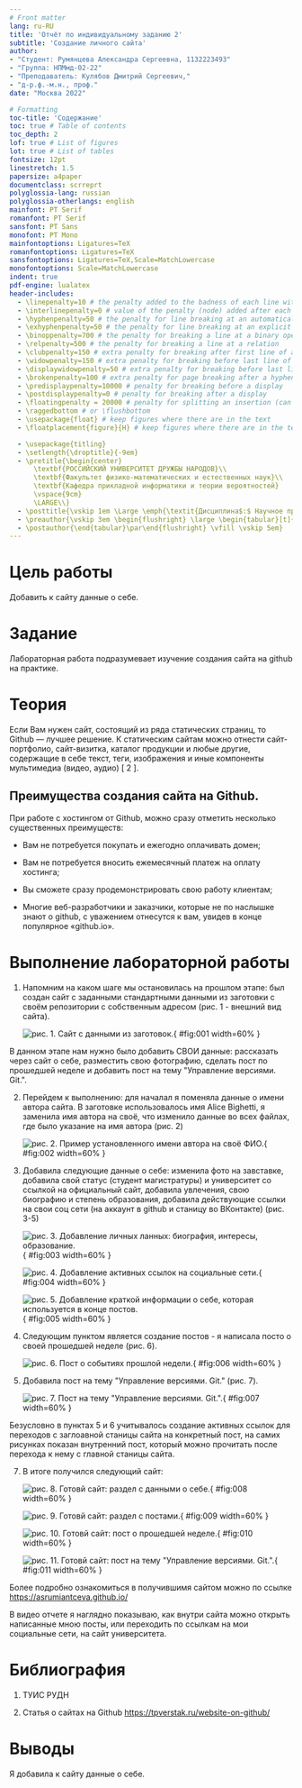 ```yaml
---
# Front matter
lang: ru-RU
title: 'Отчёт по индивидуальному заданию 2'
subtitle: 'Создание личного сайта'
author:
- "Студент: Румянцева Александра Сергеевна, 1132223493"
- "Группа: НПМмд-02-22"
- "Преподаватель: Кулябов Дмитрий Сергеевич,"
- "д-р.ф.-м.н., проф."
date: "Москва 2022"

# Formatting
toc-title: 'Содержание'
toc: true # Table of contents
toc_depth: 2
lof: true # List of figures
lot: true # List of tables
fontsize: 12pt
linestretch: 1.5
papersize: a4paper
documentclass: scrreprt
polyglossia-lang: russian
polyglossia-otherlangs: english
mainfont: PT Serif
romanfont: PT Serif
sansfont: PT Sans
monofont: PT Mono
mainfontoptions: Ligatures=TeX
romanfontoptions: Ligatures=TeX
sansfontoptions: Ligatures=TeX,Scale=MatchLowercase
monofontoptions: Scale=MatchLowercase
indent: true
pdf-engine: lualatex
header-includes:
  - \linepenalty=10 # the penalty added to the badness of each line within a paragraph (no associated penalty node) Increasing the value makes tex try to have fewer lines in the paragraph.
  - \interlinepenalty=0 # value of the penalty (node) added after each line of a paragraph.
  - \hyphenpenalty=50 # the penalty for line breaking at an automatically inserted hyphen
  - \exhyphenpenalty=50 # the penalty for line breaking at an explicit hyphen
  - \binoppenalty=700 # the penalty for breaking a line at a binary operator
  - \relpenalty=500 # the penalty for breaking a line at a relation
  - \clubpenalty=150 # extra penalty for breaking after first line of a paragraph
  - \widowpenalty=150 # extra penalty for breaking before last line of a paragraph
  - \displaywidowpenalty=50 # extra penalty for breaking before last line before a display math
  - \brokenpenalty=100 # extra penalty for page breaking after a hyphenated line
  - \predisplaypenalty=10000 # penalty for breaking before a display
  - \postdisplaypenalty=0 # penalty for breaking after a display
  - \floatingpenalty = 20000 # penalty for splitting an insertion (can only be split footnote in standard LaTeX)
  - \raggedbottom # or \flushbottom
  - \usepackage{float} # keep figures where there are in the text
  - \floatplacement{figure}{H} # keep figures where there are in the text

  - \usepackage{titling}
  - \setlength{\droptitle}{-9em}
  - \pretitle{\begin{center}
      \textbf{РОССИЙСКИЙ УНИВЕРСИТЕТ ДРУЖБЫ НАРОДОВ}\\
      \textbf{Факультет физико-математических и естественных наук}\\
      \textbf{Кафедра прикладной информатики и теории вероятностей}
      \vspace{9cm}
      \LARGE\\}
  - \posttitle{\vskip 1em \Large \emph{\textit{Дисциплина$:$ Научное программирование}} \end{center}}
  - \preauthor{\vskip 3em \begin{flushright} \large \begin{tabular}[t]{c}}
  - \postauthor{\end{tabular}\par\end{flushright} \vfill \vskip 5em}
---
```


# Цель работы

Добавить к сайту данные о себе.

# Задание

Лабораторная работа подразумевает изучение создания сайта на github на практике.

# Теория

Если Вам нужен сайт, состоящий из ряда статических страниц, то Github — лучшее решение. К статическим сайтам можно отнести сайт-портфолио, сайт-визитка, каталог продукции и любые другие, содержащие в себе текст, теги, изображения и иные компоненты мультимедиа (видео, аудио) [ 2 ].

## Преимущества создания сайта на Github.

При работе с хостингом от Github, можно сразу отметить несколько существенных преимуществ:

- Вам не потребуется покупать и ежегодно оплачивать домен;

- Вам не потребуется вносить ежемесячный платеж на оплату хостинга;

- Вы сможете сразу продемонстрировать свою работу клиентам;

- Многие веб-разработчики и заказчики, которые не по наслышке знают о github, с уважением отнесутся к вам, увидев в конце популярное «github.io».


# Выполнение лабораторной работы

1. Напомним на каком шаге мы остановилась на прошлом этапе: был создан сайт с заданными стандартными данными из заготовки с своём репозитории с собственным адресом (рис. 1 - внешний вид сайта).

   ![рис. 1. Сайт с данными из заготовок.](images/1.jpg){ #fig:001 width=60% }

В данном этапе нам нужно было добавить СВОИ данные: рассказать через сайт о себе, разместить свою фотографию, сделать пост по прошедшей неделе и добавить пост на тему "Управление версиями. Git.".

2. Перейдем к выполнению: для началал я поменяла данные о имени автора сайта. В заготовке использовалось имя Alice Bighetti, я заменила имя автора на своё, что изменило данные во всех файлах, где было указание на имя автора (рис. 2)

   ![рис. 2. Пример установленного имени автора на своё ФИО.](images/2.jpg){ #fig:002 width=60% }

3. Добавила следующие данные о себе: изменила фото на завставке, добавила свой статус (студент магистратуры) и университет со ссылкой на официальный сайт, добавила увлечения, свою биографию и степень образования, добавила действующие ссылки на свои соц сети (на аккаунт в github и станицу во ВКонтакте) (рис. 3-5)

   ![рис. 3. Добавление личных ланных: биография, интересы, образование.](images/11.jpg){ #fig:003 width=60% }

   ![рис. 4. Добавление активных ссылок на социальные сети.](images/4.jpg){ #fig:004 width=60% }

   ![рис. 5. Добавление краткой информации о себе, которая используется в конце постов.](images/3.jpg){ #fig:005 width=60% }

5. Следующим пунктом является создание постов - я написала посто о своей прошедшей неделе (рис. 6).

   ![рис. 6. Пост о событиях прошлой недели.](images/5.jpg){ #fig:006 width=60% }

6. Добавила пост на тему "Управление версиями. Git." (рис. 7).

   ![рис. 7. Пост на тему "Управление версиями. Git.".](images/6.jpg){ #fig:007 width=60% }

Безусловно в пунктах 5 и 6 учитывалось создание активных ссылок для переходов с заглоавной станицы сайта на конкретный пост, на самих рисунках показан внутренний пост, который можно прочитать после перехода к нему с главной станицы сайта.

7. В итоге получился следующий сайт:

   ![рис. 8. Готовй сайт: раздел с данными о себе.](images/7.jpg){ #fig:008 width=60% }

   ![рис. 9. Готовй сайт: раздел с постами.](images/8.jpg){ #fig:009 width=60% }

   ![рис. 10. Готовй сайт: пост о прошедшей неделе.](images/9.jpg){ #fig:010 width=60% }

   ![рис. 11. Готовй сайт: пост на тему "Управление версиями. Git.".](images/10.jpg){ #fig:011 width=60% }

Более подробно ознакомиться в получившимя сайтом можно по ссылке <https://asrumiantceva.github.io/>

В видео отчете я наглядно показываю, как внутри сайта можно открыть написанные мною посты, или переходить по ссылкам на мои социальные сети, на сайт университета.

# Библиография

1. ТУИС РУДН

2. Статья о сайтах на Github <https://tpverstak.ru/website-on-github/>

# Выводы

Я добавила к сайту данные о себе.
